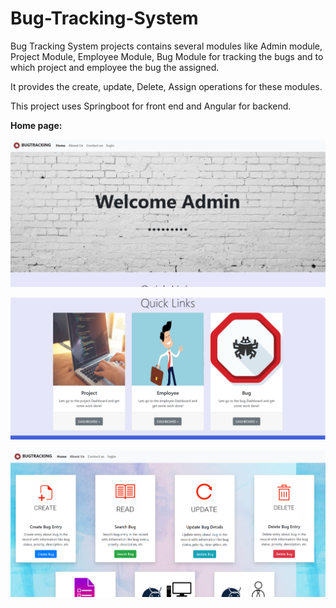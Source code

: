 # Bug-Tracking-System
Bug Tracking System projects contains several modules like Admin module, Project Module, Employee Module, Bug Module for tracking the bugs and to which project and employee the bug the assigned.

It provides the create, update, Delete, Assign operations for these modules.

This project uses Springboot for front end and Angular for backend.

<B>Home page:</B>

![alt text](https://github.com/vaibhavrc1/Bug-Tracking-System/blob/master/Screenshots/BugTracking_Welcome.PNG)

![alt text](https://github.com/vaibhavrc1/Bug-Tracking-System/blob/master/Screenshots/BugTracking_Welcome_2.PNG)

![alt text](https://github.com/vaibhavrc1/Bug-Tracking-System/blob/master/Screenshots/BugTracking_Bug.PNG)
